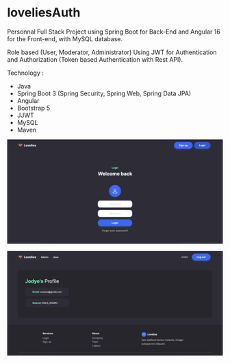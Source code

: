 # loveliesAuth

Personnal Full Stack Project using Spring Boot for Back-End and Angular 16 for the Front-end, with MySQL database.

Role based (User, Moderator, Administrator)
Using JWT for Authentication and Authorization (Token based Authentication with Rest API).

Technology :
- Java
- Spring Boot 3 (Spring Security, Spring Web, Spring Data JPA)
- Angular
- Bootstrap 5
- JJWT
- MySQL
- Maven


![alt text](https://github.com/scezen/loveliesAuth/blob/master/Login.png?raw=true)

![alt text](https://github.com/scezen/loveliesAuth/blob/master/Profile.png?raw=true)

